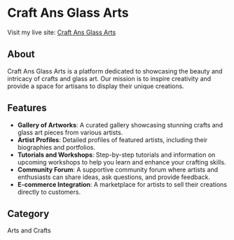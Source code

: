 # Craft Ans Glass Arts

Visit my live site: [Craft Ans Glass Arts](https://your-live-site-url.com)

## About

Craft Ans Glass Arts is a platform dedicated to showcasing the beauty and intricacy of crafts and glass art. Our mission is to inspire creativity and provide a space for artisans to display their unique creations.

## Features

- **Gallery of Artworks**: A curated gallery showcasing stunning crafts and glass art pieces from various artists.
- **Artist Profiles**: Detailed profiles of featured artists, including their biographies and portfolios.
- **Tutorials and Workshops**: Step-by-step tutorials and information on upcoming workshops to help you learn and enhance your crafting skills.
- **Community Forum**: A supportive community forum where artists and enthusiasts can share ideas, ask questions, and provide feedback.
- **E-commerce Integration**: A marketplace for artists to sell their creations directly to customers.

## Category

Arts and Crafts
